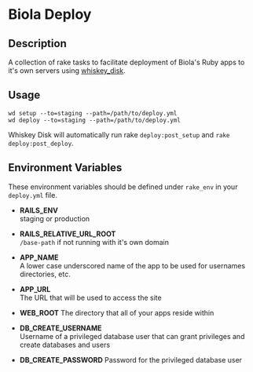 # Biola Deploy

## Description
A collection of rake tasks to facilitate deployment of Biola's Ruby apps to it's own servers using [whiskey_disk](https://github.com/flogic/whiskey_disk).

## Usage

    wd setup --to=staging --path=/path/to/deploy.yml
    wd deploy --to=staging --path=/path/to/deploy.yml

Whiskey Disk will automatically run rake `deploy:post_setup` and `rake deploy:post_deploy`.

## Environment Variables

These environment variables should be defined under `rake_env` in your `deploy.yml` file.

* __RAILS\_ENV__  
  staging or production

* __RAILS\_RELATIVE\_URL\_ROOT__  
  `/base-path` if not running with it's own domain

* __APP\_NAME__  
  A lower case underscored name of the app to be used for usernames directories, etc.

* __APP\_URL__  
  The URL that will be used to access the site

* __WEB\_ROOT__
  The directory that all of your apps reside within

* __DB\_CREATE\_USERNAME__  
  Username of a privileged database user that can grant privileges and create databases and users

* __DB\_CREATE\_PASSWORD__
  Password for the privileged database user